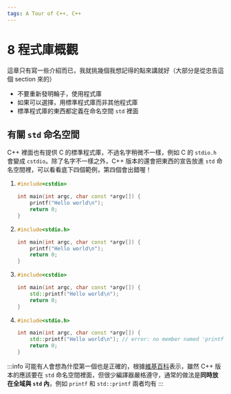 ```yaml
---
tags: A Tour of C++, C++
---
```


# 8 程式庫概觀

這章只有寫一些介紹而已，我就挑幾個我想記得的點來講就好（大部分是從忠告這個 section 來的）

* 不要重新發明輪子，使用程式庫
* 如果可以選擇，用標準程式庫而非其他程式庫
* 標準程式庫的東西都定義在命名空間 `std` 裡面

## 有關 `std` 命名空間

C++ 裡面也有提供 C 的標準程式庫，不過名字稍微不一樣，例如 C 的 `stdio.h` 會變成 `cstdio`。除了名字不一樣之外，C++ 版本的還會把東西的宣告放進 `std` 命名空間裡，可以看看底下四個範例，第四個會出錯喔！

1. 
    ```cpp
    #include<cstdio>

    int main(int argc, char const *argv[]) {
        printf("Hello world\n"); 
        return 0;
    }
    ```
2. 
    ```cpp
    #include<stdio.h>

    int main(int argc, char const *argv[]) {
        printf("Hello world\n"); 
        return 0;
    }
    ```
3. 
    ```cpp
    #include<cstdio>

    int main(int argc, char const *argv[]) {
        std::printf("Hello world\n"); 
        return 0;
    }
    ```
4. 
    ```cpp
    #include<stdio.h>

    int main(int argc, char const *argv[]) {
        std::printf("Hello world\n"); // error: no member named 'printf' in namespace 'std'
        return 0;
    }
    ```

:::info
可能有人會想為什麼第一個也是正確的，根據[維基百科](https://zh.wikipedia.org/wiki/C%2B%2B%E6%A8%99%E6%BA%96%E5%87%BD%E5%BC%8F%E5%BA%AB)表示，雖然 C++ 版本的應該要在 `std` 命名空間裡面，但很少編譯器嚴格遵守，通常的做法是**同時放在全域與 `std` 內**，例如 `printf` 和 `std::printf` 兩者均有
:::